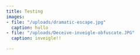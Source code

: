 ```yaml
---
title: Testing
images:
- file: "/uploads/dramatic-escape.jpg"
  caption: hullo
- file: "/uploads/Deceive-inveigle-obfuscate.JPG"
  caption: inveigle!!

---
```

